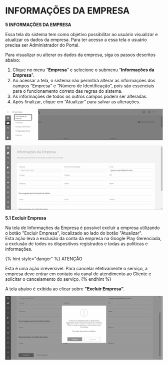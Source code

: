 # INFORMAÇÕES DA EMPRESA

**5 INFORMAÇÕES DA EMPRESA**

Essa tela do sistema tem como objetivo possibilitar ao usuário visualizar e atualizar os dados da empresa. Para ter acesso a essa tela o usuário precisa ser Administrador do Portal.

Para visualizar ou alterar os dados da empresa, siga os passos descritos abaixo:

1. Clique no menu “**Empresa**” e selecione o submenu “**Informações da Empresa**”.
2. Ao acessar a tela, o sistema não permitirá alterar as informações dos campos “Empresa” e “Número de Identificação”, pois são essenciais para o funcionamento correto das regras do sistema.
3. As informações de todos os outros campos podem ser alteradas.
4. Após finalizar, clique em “Atualizar” para salvar as alterações.

![](<.gitbook/assets/0 (8) (1).png>)

![](<.gitbook/assets/1 (7) (1).png>)

**5.1 Excluir Empresa**

Na tela de Informações da Empresa é possível excluir a empresa utilizando o botão "Excluir Empresa", localizado ao lado do botão "Atualizar".\
Esta ação leva a exclusão da conta da empresa na Google Play Gerenciada, a exclusão de todos os dispositivos registrados e todas as políticas e informações.

{% hint style="danger" %}
ATENÇÃO

Esta é uma ação irreversível. Para cancelar efetivamente o serviço, a empresa deve entrar em contato via canal de atendimento ao Cliente e solicitar o cancelamento do serviço.
{% endhint %}

A tela abaixo é exibida ao clicar sobre **"Excluir Empresa".**

![](<.gitbook/assets/2 (5) (1).png>)
